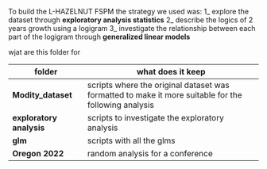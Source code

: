To build the L-HAZELNUT FSPM the strategy we used was:
1_ explore the dataset through **exploratory analysis statistics**
2_ describe the logics of 2 years growth using a logigram
3_ investigate the relationship between each part of the logigram through **generalized linear models**


wjat are this folder for

|folder| what does it keep|
|---|---|
|**Modity_dataset**| scripts where the original dataset was formatted to make it more suitable for the following analysis|
|**exploratory analysis**| scripts to investigate the exploratory analysis|
|**glm**|scripts with all the glms|
|**Oregon 2022**| random analysis for a conference|
